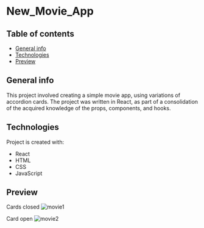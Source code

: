 # New_Movie_App

## Table of contents
* [General info](#general-info)
* [Technologies](#technologies)
* [Preview](#Preview)

## General info
This project involved creating a simple movie app, using variations of accordion cards. 
The project was written in React, as part of a consolidation of the acquired knowledge of the props, components, and hooks.

	
## Technologies
Project is created with:
* React
* HTML
* CSS
* JavaScript

## Preview

Cards closed
![movie1](https://user-images.githubusercontent.com/102914983/204635478-7e9c0d07-0457-490a-bb60-34bc799c45f3.png)

Card open
![movie2](https://user-images.githubusercontent.com/102914983/204635491-de08a94b-4758-4b12-8ddc-857930254632.png)
